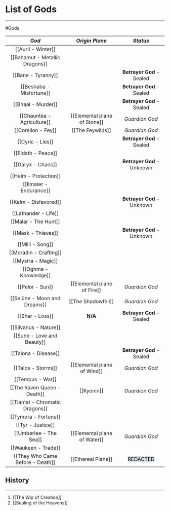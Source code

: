 
# List of Gods
---
#Gods

|              *God*               |        *Origin Plane*        |                       *Status*                       |
| :------------------------------: | :--------------------------: | :--------------------------------------------------: |
|        [[Auril - Winter]]        |                              |                                                      |
|  [[Bahamut - Metallic Dragons]]  |                              |                                                      |
|        [[Bane - Tyranny]]        |                              |              **Betrayer God** - Sealed               |
|     [[Beshaba - Misfortune]]     |                              |              **Betrayer God** - Sealed               |
|        [[Bhaal - Murder]]        |                              |              **Betrayer God** - Sealed               |
|    [[Chauntea - Agriculture]]    | [[Elemental plane of Stone]] |                    *Guardian God*                    |
|        [[Corellon - Fey]]        |       [[The Feywilds]]       |                    *Guardian God*                    |
|         [[Cyric - Lies]]         |                              |              **Betrayer God** - Sealed               |
|        [[Eldath - Peace]]        |                              |                                                      |
|        [[Garyx - Chaos]]         |                              |              **Betrayer God** - Unknown              |
|      [[Helm - Protection]]       |                              |                                                      |
|     [[Ilmater - Endurance]]      |                              |                                                      |
|      [[KeIm - Disfavored]]       |                              |              **Betrayer God** - Unknown              |
|       [[Lathander - Life]]       |                              |                                                      |
|       [[Malar - The Hunt]]       |                              |                                                      |
|        [[Mask - Thieves]]        |                              |              **Betrayer God** - Unknown              |
|         [[Milil - Song]]         |                              |                                                      |
|      [[Moradin - Crafting]]      |                              |                                                      |
|        [[Mystra - Magic]]        |                              |                                                      |
|      [[Oghma - Knowledge]]       |                              |                                                      |
|         [[Pelor - Sun]]          | [[Elemental plane of Fire]]  |                    *Guardian God*                    |
|   [[Selûne - Moon and Dreams]]   |      [[The Shadowfell]]      |                    *Guardian God*                    |
|         [[Shar - Loss]]          |           **N/A**            |              **Betrayer God** - Sealed               |
|      [[Silvanus - Nature]]       |                              |                                                      |
|    [[Sune - Love and Beauty]]    |                              |                                                      |
|       [[Talona - Disease]]       |                              |              **Betrayer God** - Sealed               |
|        [[Talos - Storms]]        | [[Elemental plane of Wind]]  |                    *Guardian God*                    |
|         [[Tempus - War]]         |                              |                                                      |
|   [[The Raven Queen - Death]]    |          [[Kyonin]]          |                    *Guardian God*                    |
|  [[Tiamat - Chromatic Dragons]]  |                              |                                                      |
|       [[Tymora - Fortune]]       |                              |                                                      |
|        [[Tyr - Justice]]         |                              |                                                      |
|      [[Umberlee - The Sea]]      | [[Elemental plane of Water]] |                    *Guardian God*                    |
|       [[Waukeen - Trade]]        |                              |                                                      |
| [[They Who Came Before - Death]] |      [[Ethereal Plane]]      | <mark style="background: #CACFD9A6;">REDACTED</mark> |

## History
---
1. [[The War of Creation]]
2. [[Sealing of the Heavens]]